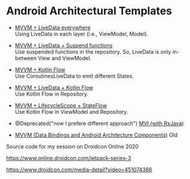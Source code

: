 # Android Architectural Templates
* [MVVM + LiveData everywhere](https://github.com/appspell/Android-Architectural-Templates/tree/mvvm-droidcon-original-architecture)<BR />
Using LiveData in each layer (i.e., ViewModel, Model).

* [MVVM + LiveData + Suspend functions](https://github.com/appspell/Android-Architectural-Templates/tree/mvvm-droidcon-original-architecture-suspend-functions-in-repository)<BR />
Use suspended functions in the repository. So, LiveData is only in-between View and ViewModel.

* [MVVM + Kotlin Flow](https://github.com/appspell/Android-Architectural-Templates/tree/mvvm-droidcon-architecture-states)<BR />
Use CoroutinesLiveData to emit different States.

* [MVVM + LiveData + Kotlin Flow](https://github.com/appspell/Android-Architectural-Templates/tree/mvvm-droidcon-architecture-flow)<BR />
Use Kotlin Flow in Repository.

* [MVVM + LifecycleScope + StateFlow](https://github.com/appspell/Android-Architectural-Templates/tree/mvvm-droidcon-lifecycle-aware-coroutines)<BR />
Use Kotlin Flow in ViewModel and Repository.

* @Deprecated("now I prefere different approach") [MVI (with RxJava)](/app/src/main/java/com/appspell/android/templates/mvi/list) 
* [MVVM (Data Bindings and Android Architecture Components)](/app/src/main/java/com/appspell/android/templates/mvvm/list) Old

Source code for my session on Droidcon Online 2020

https://www.online.droidcon.com/jetpack-series-3

https://www.droidcon.com/media-detail?video=451074366





